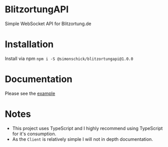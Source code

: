 # BlitzortungAPI

Simple WebSocket API for Blitzortung.de

# Installation

Install via npm `npm i -S @simonschick/blitzortungapi@1.0.0`

# Documentation

Please see the [example](example.ts)

# Notes

 - This project uses TypeScript and I highly recommend using TypeScript for it's consumption.
 - As the `Client` is relatively simple I will not in depth documentation.